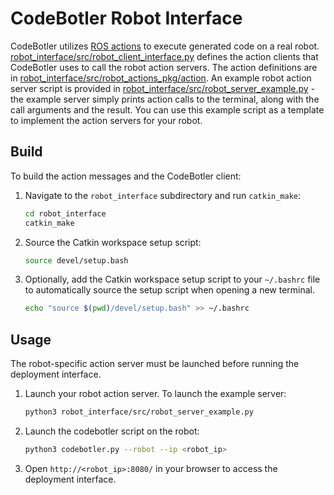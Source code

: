 # CodeBotler Robot Interface

CodeBotler utilizes [ROS actions](http://wiki.ros.org/actionlib) to execute generated code on a real robot.
[robot_interface/src/robot_client_interface.py](src/robot_client_interface.py) defines the action clients that CodeBotler uses to call the robot action servers. The action definitions are in [robot_interface/src/robot_actions_pkg/action](src/robot_actions_pkg/action). An example robot action server script is provided in [robot_interface/src/robot_server_example.py](src/robot_server_example.py) - the example server simply prints action calls to the terminal, along with the call arguments and the result.
You can use this example script as a template to implement the action servers for your robot.

## Build
To build the action messages and the CodeBotler client:
1. Navigate to the `robot_interface` subdirectory and run `catkin_make`:
    ```bash
    cd robot_interface
    catkin_make
    ```
1. Source the Catkin workspace setup script:
    ```bash
    source devel/setup.bash
    ```
1. Optionally, add the Catkin workspace setup script to your `~/.bashrc` file to automatically source the setup script when opening a new terminal.
    ```bash
    echo "source $(pwd)/devel/setup.bash" >> ~/.bashrc
    ```

## Usage
The robot-specific action server must be launched before running the deployment interface.
1. Launch your robot action server. To launch the example server:
    ```bash
    python3 robot_interface/src/robot_server_example.py
    ```
1. Launch the codebotler script on the robot:
    ```bash
    python3 codebotler.py --robot --ip <robot_ip>
    ```
1. Open `http://<robot_ip>:8080/` in your browser to access the deployment interface.
